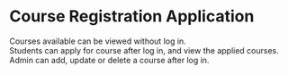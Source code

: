 
# Course Registration Application
Courses available can be viewed without log in.<br>
Students can apply for course after log in, and view the applied courses.<br>
Admin can add, update or delete a course after log in.
